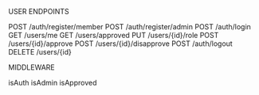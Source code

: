 USER ENDPOINTS

POST /auth/register/member
POST /auth/register/admin
POST /auth/login
GET /users/me
GET /users/approved
PUT /users/{id}/role
POST /users/{id}/approve
POST /users/{id}/disapprove
POST /auth/logout
DELETE /users/{id}

MIDDLEWARE

isAuth
isAdmin
isApproved
